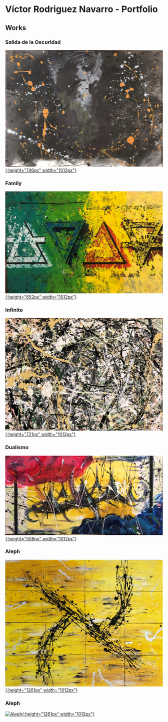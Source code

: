 # Víctor Rodriguez Navarro - Portfolio

## Works 

### Salida de la Oscuridad

[![Salida de la Oscuridad](./2021/img/01/original.JPG){:height="746px" width="1012px"}](./2021/01-salida-de-la-oscuridad)

### Family

[![Family](./2021/img/02/Family.jpg){:height="652px" width="1012px"}](./2021/02-family)

### Infinito

[![Infinito](./2021/img/03/Infinito.jpg){:height="721px" width="1012px"}](./2021/3)

### Dualismo

[![Dualismo](./2021/img/04/Dualismo.jpg){:height="508px" width="1012px"}](./2021/4)

### Aleph

[![Aleph](./2021/img/05/Aleph.jpg){:height="1261px" width="1012px"}](./2021/5)

### Aleph

[![Aleph](./2021/img/06/Aleph.jpg){:height="1261px" width="1012px"}](./2021/6)
